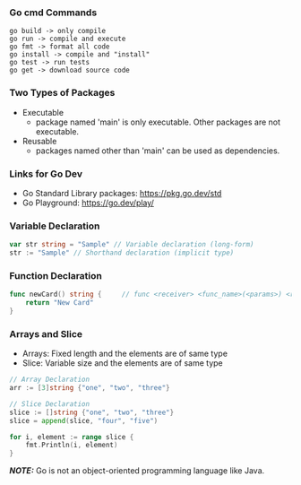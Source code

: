 ### Go cmd Commands
```
go build -> only compile
go run -> compile and execute
go fmt -> format all code
go install -> compile and "install"
go test -> run tests
go get -> download source code 
```

### Two Types of Packages
- Executable 
    - package named 'main' is only executable. Other packages are not executable.
- Reusable
    - packages named other than 'main' can be used as dependencies.

### Links for Go Dev
- Go Standard Library packages: https://pkg.go.dev/std 
- Go Playground: https://go.dev/play/

### Variable Declaration
```go
var str string = "Sample" // Variable declaration (long-form)
str := "Sample" // Shorthand declaration (implicit type)
```

### Function Declaration 
```go
func newCard() string {     // func <receiver> <func_name>(<params>) <return_type> {...}
    return "New Card"
}
```

### Arrays and Slice
- Arrays: Fixed length and the elements are of same type
- Slice: Variable size and the elements are of same type

```go
// Array Declaration
arr := [3]string {"one", "two", "three"}

// Slice Declaration
slice := []string {"one", "two", "three"}
slice = append(slice, "four", "five")

for i, element := range slice {
    fmt.Println(i, element)
}
```

**_NOTE:_** Go is not an object-oriented programming language like Java.